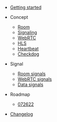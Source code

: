 
- [Getting started](quickstart.md)

- Concept

  - [Room](concept/room.md)
  - [Signaling](concept/signaling.md)
  - [WebRTC](concept/webrtc.md)
  - [HLS](concept/hls.md)
  - [Heartbeat](concept/heartbeat.md)
  - [Checkdog](concept/checkdog.md)

- Signal

  - [Room signals](signal/room-signals.md)
  - [WebRTC signals](signal/webrtc-signals.md)
  - [Data signals](signal/data-signals.md)

- Roadmap

  - [072622](roadmap/072622.md)

- [Changelog](changelog.md)